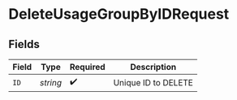 # DeleteUsageGroupByIDRequest


## Fields

| Field               | Type                | Required            | Description         |
| ------------------- | ------------------- | ------------------- | ------------------- |
| `ID`                | *string*            | :heavy_check_mark:  | Unique ID to DELETE |